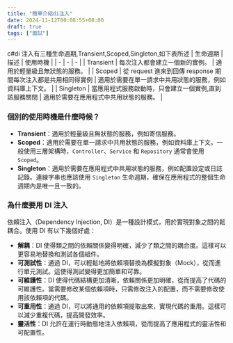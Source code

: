 ```yaml
---
title: "簡單介紹di注入"
date: 2024-11-12T00:08:55+08:00
draft: true
tags: ["面試"]
---
```


c#di 注入有三種生命週期,Transient,Scoped,Singleton,如下表所述
| 生命週期 | 描述 | 使用時機 |
| - | - | - |
| Transient | 每次注入都會建立一個新的實例。 | 適用於輕量級且無狀態的服務。 |
| Scoped | 從 request 進來到回傳 response 期間每次注入都是共用相同得實例 | 適用於需要在單一請求中共用狀態的服務，例如資料庫上下文。 |
| Singleton | 當應用程式服務啟動時，只會建立一個實例,直到該服務關閉 | 適用於需要在應用程式中共用狀態的服務。 |

### 個別的使用時機是什麼時候？

- **Transient**：適用於輕量級且無狀態的服務，例如寄信服務。
- **Scoped**：適用於需要在單一請求中共用狀態的服務，例如資料庫上下文。一般使用三層架構時，`Controller`、`Service` 和 `Repository` 通常會使用 `Scoped`。
- **Singleton**：適用於需要在應用程式中共用狀態的服務，例如配置設定或日誌記錄。連線字串也應該使用 `Singleton` 生命週期，確保在應用程式的整個生命週期內是唯一且一致的。

### 為什麼要用 DI 注入

依賴注入（Dependency Injection, DI）是一種設計模式，用於實現對象之間的鬆耦合。使用 DI 有以下幾個好處：

- **解耦**：DI 使得類之間的依賴關係變得明確，減少了類之間的耦合度。這樣可以更容易地替換和測試各個組件。
- **可測試性**：通過 DI，可以輕鬆地將依賴項替換為模擬對象（Mock），從而進行單元測試。這使得測試變得更加簡單和可靠。
- **可維護性**：DI 使得代碼結構更加清晰，依賴關係更加明確，從而提高了代碼的可維護性。當需要修改某個依賴項時，只需修改注入的配置，而不需要修改使用該依賴項的代碼。
- **可重用性**：通過 DI，可以將通用的依賴項提取出來，實現代碼的重用。這樣可以減少重複代碼，提高開發效率。
- **靈活性**：DI 允許在運行時動態地注入依賴項，從而提高了應用程式的靈活性和可配置性。
